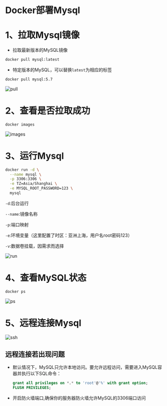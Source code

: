 # Docker部署Mysql

# 1、拉取Mysql镜像

- 拉取最新版本的MySQL镜像

```bash
docker pull mysql:latest
```

- 特定版本的MySQL，可以替换`latest`为相应的标签

```bash
docker pull mysql:5.7
```

![pull](https://i-blog.csdnimg.cn/direct/7b93fdfc9917444f847d3defbbdf0236.jpeg)

# 2、查看是否拉取成功

```bash
docker images
```

![images](https://i-blog.csdnimg.cn/direct/481cbcce9bcb4e16827e3fbb34a1355c.jpeg)

# 3、运行Mysql

```bash
docker run -d \
  --name mysql \
  -p 3306:3306 \
  -e TZ=Asia/Shanghai \
  -e MYSQL_ROOT_PASSWORD=123 \
  mysql
```

`-d`:后台运行

`--name`:镜像名称

`-p`:端口映射

`-e`:环境变量（这里配置了时区：亚洲上海，用户名root密码123）

`-v`:数据卷挂载，因需求而选择

![run](https://i-blog.csdnimg.cn/direct/e1d5b262e83b4fb9a2d515e5dfcd7503.jpeg)

# 4、查看MySQL状态

```bash
docker ps
```

![ps](https://i-blog.csdnimg.cn/direct/255d66f3574946da8f7b92122971f89a.jpeg)

# 5、远程连接Mysql

![ssh](https://i-blog.csdnimg.cn/direct/0cfb931c7229470fab36ceadfbcc18b1.png)

## 远程连接若出现问题

- 默认情况下，MySQL只允许本地访问。要允许远程访问，需要进入MySQL容器并执行以下SQL命令：

  ```sql
  grant all privileges on *.* to 'root'@'%' with grant option;
  FLUSH PRIVILEGES;
  ```

- 开启防火墙端口,确保你的服务器防火墙允许MySQL的3306端口访问